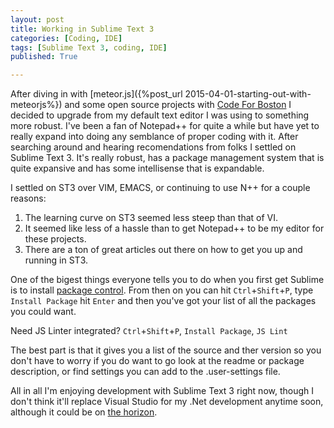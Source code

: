 ```yaml
---
layout: post
title: Working in Sublime Text 3
categories: [Coding, IDE]
tags: [Sublime Text 3, coding, IDE]
published: True

---
```


After diving in with [meteor.js]({%post_url 2015-04-01-starting-out-with-meteorjs%}) and some open source projects with [Code For Boston](https://github.com/davidlago/mbta-ninja)  I decided to upgrade from my default text editor I was using to something more robust.  I've been a fan of Notepad++ for quite a while but have yet to really expand into doing any semblance of proper coding with it.  After searching around and hearing recomendations from folks I settled on Sublime Text 3.  It's really robust, has a package management system that is quite expansive and has some intellisense that is expandable.  

I settled on ST3 over VIM, EMACS, or continuing to use N++ for a couple reasons:

1. The learning curve on ST3 seemed less steep than that of VI.
2. It seemed like less of a hassle than to get Notepad++ to be my editor for these projects.
3. There are a ton of great articles out there on how to get you up and running in ST3.

One of the bigest things everyone tells you to do when you first get Sublime is to install [package control](https://packagecontrol.io/installation).  From then on you can hit `Ctrl`+`Shift`+`P`, type `Install Package` hit `Enter` and then you've got your list of all the packages you could want.

Need JS Linter integrated? `Ctrl`+`Shift`+`P`, `Install Package`, `JS Lint`

The best part is that it gives you a list of the source and ther version so you don't have to worry if you do want to go look at the readme or package description, or find settings you can add to the .user-settings file.

All in all I'm enjoying development with Sublime Text 3 right now, though I don't think it'll replace Visual Studio for my .Net development anytime soon, although it could be on [the horizon](http://blogs.msdn.com/b/webdev/archive/2014/08/12/develop-asp-net-vnext-applications-on-a-mac.aspx).